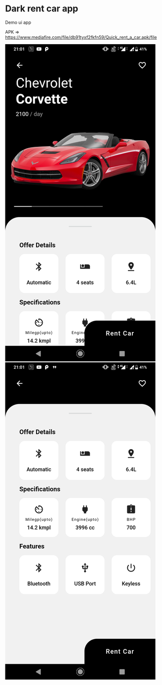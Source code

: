 # Dark rent car app

Demo ui app 

APK => https://www.mediafire.com/file/db91tyxf2fkfn59/Quick_rent_a_car.apk/file

![Rentcar](https://github.com/Elmorshedy17/dark-rent-car/blob/master/screenshot/s1.png)
![Rentcar2](https://github.com/Elmorshedy17/dark-rent-car/blob/master/screenshot/s2.png)
